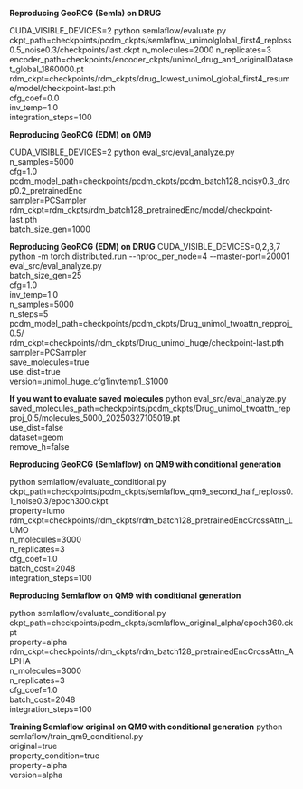 **Reproducing GeoRCG (Semla) on DRUG**

CUDA_VISIBLE_DEVICES=2 python semlaflow/evaluate.py \
ckpt_path=checkpoints/pcdm_ckpts/semlaflow_unimolglobal_first4_reploss0.5_noise0.3/checkpoints/last.ckpt n_molecules=2000 n_replicates=3 \
encoder_path=checkpoints/encoder_ckpts/unimol_drug_and_originalDataset_global_1860000.pt \
rdm_ckpt=checkpoints/rdm_ckpts/drug_lowest_unimol_global_first4_resume/model/checkpoint-last.pth \
cfg_coef=0.0 \
inv_temp=1.0 \
integration_steps=100

**Reproducing GeoRCG (EDM) on QM9**

CUDA_VISIBLE_DEVICES=2 python eval_src/eval_analyze.py \
n_samples=5000 \
cfg=1.0 \
pcdm_model_path=checkpoints/pcdm_ckpts/pcdm_batch128_noisy0.3_drop0.2_pretrainedEnc \
sampler=PCSampler \
rdm_ckpt=rdm_ckpts/rdm_batch128_pretrainedEnc/model/checkpoint-last.pth \
batch_size_gen=1000


**Reproducing GeoRCG (EDM) on DRUG**
CUDA_VISIBLE_DEVICES=0,2,3,7 python -m torch.distributed.run --nproc_per_node=4 --master-port=20001 eval_src/eval_analyze.py \
batch_size_gen=25 \
cfg=1.0 \
inv_temp=1.0 \
n_samples=5000 \
n_steps=5 \
pcdm_model_path=checkpoints/pcdm_ckpts/Drug_unimol_twoattn_repproj_0.5/ \
rdm_ckpt=checkpoints/rdm_ckpts/Drug_unimol_huge/checkpoint-last.pth \
sampler=PCSampler \
save_molecules=true \
use_dist=true \
version=unimol_huge_cfg1invtemp1_S1000

**If you want to evaluate saved molecules**
python eval_src/eval_analyze.py \
saved_molecules_path=checkpoints/pcdm_ckpts/Drug_unimol_twoattn_repproj_0.5/molecules_5000_20250327105019.pt \
use_dist=false \
dataset=geom \
remove_h=false


**Reproducing GeoRCG (Semlaflow) on QM9 with conditional generation**

python semlaflow/evaluate_conditional.py \
ckpt_path=checkpoints/pcdm_ckpts/semlaflow_qm9_second_half_reploss0.1_noise0.3/epoch300.ckpt \
property=lumo \
rdm_ckpt=checkpoints/rdm_ckpts/rdm_batch128_pretrainedEncCrossAttn_LUMO \
n_molecules=3000 \
n_replicates=3 \
cfg_coef=1.0 \
batch_cost=2048 \
integration_steps=100


**Reproducing Semlaflow on QM9 with conditional generation**

python semlaflow/evaluate_conditional.py \
ckpt_path=checkpoints/pcdm_ckpts/semlaflow_original_alpha/epoch360.ckpt \
property=alpha \
rdm_ckpt=checkpoints/rdm_ckpts/rdm_batch128_pretrainedEncCrossAttn_ALPHA \
n_molecules=3000 \
n_replicates=3 \
cfg_coef=1.0 \
batch_cost=2048 \
integration_steps=100


**Training Semlaflow original on QM9 with conditional generation**
python semlaflow/train_qm9_conditional.py \
original=true \
property_condition=true \
property=alpha \
version=alpha